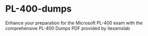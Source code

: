 # PL-400-dumps
Enhance your preparation for the Microsoft PL-400 exam with the comprehensive PL-400 Dumps PDF provided by itexamslab
